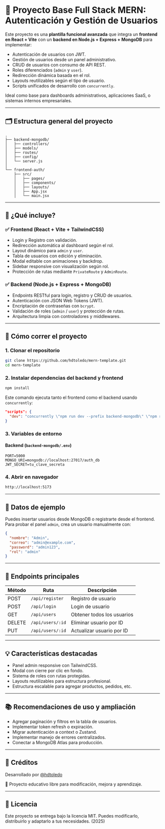 # 🧠 Proyecto Base Full Stack MERN: Autenticación y Gestión de Usuarios

Este proyecto es una **plantilla funcional avanzada** que integra un **frontend en React + Vite** con un **backend en Node.js + Express + MongoDB** para implementar:

- Autenticación de usuarios con JWT.
- Gestión de usuarios desde un panel administrativo.
- CRUD de usuarios con consumo de API REST.
- Roles diferenciados (`admin` y `user`).
- Redirección dinámica basada en el rol.
- Layouts reutilizables según el tipo de usuario.
- Scripts unificados de desarrollo con `concurrently`.

Ideal como base para dashboards administrativos, aplicaciones SaaS, o sistemas internos empresariales.

---

## 🗂 Estructura general del proyecto

```
.
├── backend-mongodb/
│   ├── controllers/
│   ├── models/
│   ├── routes/
│   ├── config/
│   └── server.js
│
└── frontend-auth/
    ├── src/
    │   ├── pages/
    │   ├── components/
    │   ├── layouts/
    │   ├── App.jsx
    │   └── main.jsx
```

---

## 🚀 ¿Qué incluye?

### ✅ Frontend (React + Vite + TailwindCSS)
- Login y Registro con validación.
- Redirección automática al dashboard según el rol.
- Layout dinámico para `admin` y `user`.
- Tabla de usuarios con edición y eliminación.
- Modal editable con animaciones y backdrop.
- Sidebar responsive con visualización según rol.
- Protección de rutas mediante `PrivateRoute` y `AdminRoute`.

### ✅ Backend (Node.js + Express + MongoDB)
- Endpoints RESTful para login, registro y CRUD de usuarios.
- Autenticación con JSON Web Tokens (JWT).
- Encriptación de contraseñas con `bcrypt`.
- Validación de roles (`admin` / `user`) y protección de rutas.
- Arquitectura limpia con controladores y middlewares.

---

## 🧪 Cómo correr el proyecto

### 1. Clonar el repositorio

```bash
git clone https://github.com/hdtoledo/mern-template.git
cd mern-template
```

### 2. Instalar dependencias del backend y frontend

```bash
npm install
```

Este comando ejecuta tanto el frontend como el backend usando `concurrently`:

```json
"scripts": {
  "dev": "concurrently \"npm run dev --prefix backend-mongodb\" \"npm run dev --prefix frontend-auth\""
}
```

### 3. Variables de entorno

#### Backend (`backend-mongodb/.env`)

```env
PORT=5000
MONGO_URI=mongodb://localhost:27017/auth_db
JWT_SECRET=tu_clave_secreta
```

### 4. Abrir en navegador

```bash
http://localhost:5173
```

---

## 🔐 Datos de ejemplo

Puedes insertar usuarios desde MongoDB o registrarte desde el frontend. Para probar el panel `admin`, crea un usuario manualmente con:

```json
{
  "nombre": "Admin",
  "correo": "admin@example.com",
  "password": "admin123",
  "rol": "admin"
}
```

---

## 🧰 Endpoints principales

| Método | Ruta                    | Descripción                  |
|--------|-------------------------|------------------------------|
| POST   | `/api/register`         | Registro de usuario          |
| POST   | `/api/login`            | Login de usuario             |
| GET    | `/api/users`            | Obtener todos los usuarios   |
| DELETE | `/api/users/:id`        | Eliminar usuario por ID      |
| PUT    | `/api/users/:id`        | Actualizar usuario por ID    |

---

## 💡 Características destacadas

- Panel admin responsive con TailwindCSS.
- Modal con cierre por clic en fondo.
- Sistema de roles con rutas protegidas.
- Layouts reutilizables para estructura profesional.
- Estructura escalable para agregar productos, pedidos, etc.

---

## 📚 Recomendaciones de uso y ampliación

- Agregar paginación y filtros en la tabla de usuarios.
- Implementar token refresh o expiración.
- Migrar autenticación a context o Zustand.
- Implementar manejo de errores centralizados.
- Conectar a MongoDB Atlas para producción.

---

## 🤝 Créditos

Desarrollado por [@hdtoledo](https://github.com/hdtoledo)

🚀 Proyecto educativo libre para modificación, mejora y aprendizaje.

---

## 📝 Licencia

Este proyecto se entrega bajo la licencia MIT. Puedes modificarlo, distribuirlo y adaptarlo a tus necesidades. (2025)
